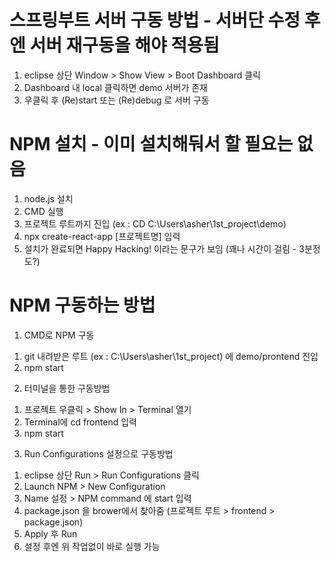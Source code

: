 # 스프링부트 서버 구동 방법 - 서버단 수정 후엔 서버 재구동을 해야 적용됨
  1. eclipse 상단 Window > Show View > Boot Dashboard 클릭
  2. Dashboard 내 local 클릭하면 demo 서버가 존재
  3. 우클릭 후 (Re)start 또는 (Re)debug 로 서버 구동


# NPM 설치 - 이미 설치해둬서 할 필요는 없음
  1. node.js 설치
  2. CMD 실행
  3. 프로젝트 루트까지 진입 (ex : CD C:\Users\asher\1st_project\demo)
  4. npx create-react-app [프로젝트명] 입력
  5. 설치가 완료되면 Happy Hacking! 이라는 문구가 보임 (꽤나 시간이 걸림 - 3분정도?)

# NPM 구동하는 방법
1. CMD로 NPM 구동
  1) git 내려받은 루트 (ex : C:\Users\asher\1st_project) 에 demo/prontend 진입
  2) npm start


2. 터미널을 통한 구동방법
  1) 프로젝트 우클릭 > Show In > Terminal 열기
  2) Terminal에 cd frontend 입력
  3) npm start

     
3. Run Configurations 설정으로 구동방법
  1) eclipse 상단 Run > Run Configurations 클릭
  2) Launch NPM > New Configuration
  3) Name 설정 > NPM command 에 start 입력
  4) package.json 을 brower에서 찾아줌 (프로젝트 루트 > frontend > package.json)
  5) Apply 후 Run
  6) 설정 후엔 위 작업없이 바로 실행 가능
